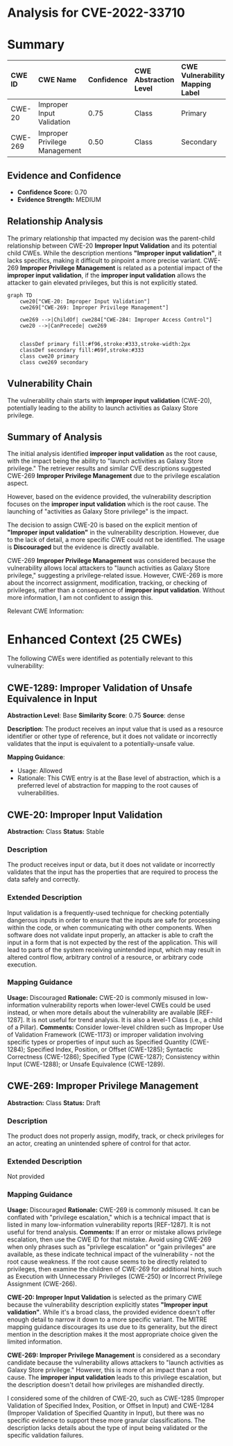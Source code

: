 # Analysis for CVE-2022-33710

# Summary
| CWE ID  | CWE Name                                                       | Confidence | CWE Abstraction Level | CWE Vulnerability Mapping Label | CWE-Vulnerability Mapping Notes |
| :-------- | :------------------------------------------------------------- | :--------- | :---------------------- | :------------------------------ | :------------------------------ |
| CWE-20  | Improper Input Validation                                         | 0.75       | Class                   | Primary                         | Discouraged                    |
| CWE-269 | Improper Privilege Management                      | 0.50      | Class                   | Secondary                         | Discouraged                    |

## Evidence and Confidence

*   **Confidence Score:** 0.70
*   **Evidence Strength:** MEDIUM

## Relationship Analysis
The primary relationship that impacted my decision was the parent-child relationship between CWE-20 **Improper Input Validation** and its potential child CWEs. While the description mentions **"Improper input validation"**, it lacks specifics, making it difficult to pinpoint a more precise variant. CWE-269 **Improper Privilege Management** is related as a potential impact of the **improper input validation**, if the **improper input validation** allows the attacker to gain elevated privileges, but this is not explicitly stated.

```mermaid
graph TD
    cwe20["CWE-20: Improper Input Validation"]
    cwe269["CWE-269: Improper Privilege Management"]
    
    cwe269 -->|ChildOf| cwe284["CWE-284: Improper Access Control"]
    cwe20 -->|CanPrecede| cwe269
    

    classDef primary fill:#f96,stroke:#333,stroke-width:2px
    classDef secondary fill:#69f,stroke:#333
    class cwe20 primary
    class cwe269 secondary
```

## Vulnerability Chain
The vulnerability chain starts with **improper input validation** (CWE-20), potentially leading to the ability to launch activities as Galaxy Store privilege.

## Summary of Analysis
The initial analysis identified **improper input validation** as the root cause, with the impact being the ability to "launch activities as Galaxy Store privilege." The retriever results and similar CVE descriptions suggested CWE-269 **Improper Privilege Management** due to the privilege escalation aspect.

However, based on the evidence provided, the vulnerability description focuses on the **improper input validation** which is the root cause. The launching of "activities as Galaxy Store privilege" is the impact.

The decision to assign CWE-20 is based on the explicit mention of **"Improper input validation"** in the vulnerability description. However, due to the lack of detail, a more specific CWE could not be identified. The usage is **Discouraged** but the evidence is directly available.

CWE-269 **Improper Privilege Management** was considered because the vulnerability allows local attackers to "launch activities as Galaxy Store privilege," suggesting a privilege-related issue. However, CWE-269 is more about the incorrect assignment, modification, tracking, or checking of privileges, rather than a consequence of **improper input validation**. Without more information, I am not confident to assign this.

Relevant CWE Information:

# Enhanced Context (25 CWEs)
The following CWEs were identified as potentially relevant to this vulnerability:

## CWE-1289: Improper Validation of Unsafe Equivalence in Input
**Abstraction Level**: Base
**Similarity Score**: 0.75
**Source**: dense

**Description**:
The product receives an input value that is used as a resource identifier or other type of reference, but it does not validate or incorrectly validates that the input is equivalent to a potentially-unsafe value.

**Mapping Guidance**:
- Usage: Allowed
- Rationale: This CWE entry is at the Base level of abstraction, which is a preferred level of abstraction for mapping to the root causes of vulnerabilities.
## CWE-20: Improper Input Validation
**Abstraction:** Class
**Status:** Stable

### Description
The product receives input or data, but it does
        not validate or incorrectly validates that the input has the
        properties that are required to process the data safely and
        correctly.

### Extended Description
Input validation is a frequently-used technique for checking potentially dangerous inputs in order to ensure that the inputs are safe for processing within the code, or when communicating with other components. When software does not validate input properly, an attacker is able to craft the input in a form that is not expected by the rest of the application. This will lead to parts of the system receiving unintended input, which may result in altered control flow, arbitrary control of a resource, or arbitrary code execution.
### Mapping Guidance
**Usage:** Discouraged
**Rationale:** CWE-20 is commonly misused in low-information vulnerability reports when lower-level CWEs could be used instead, or when more details about the vulnerability are available [REF-1287]. It is not useful for trend analysis. It is also a level-1 Class (i.e., a child of a Pillar).
**Comments:** Consider lower-level children such as Improper Use of Validation Framework (CWE-1173) or improper validation involving specific types or properties of input such as Specified Quantity (CWE-1284); Specified Index, Position, or Offset (CWE-1285); Syntactic Correctness (CWE-1286); Specified Type (CWE-1287); Consistency within Input (CWE-1288); or Unsafe Equivalence (CWE-1289).

## CWE-269: Improper Privilege Management
**Abstraction:** Class
**Status:** Draft

### Description
The product does not properly assign, modify, track, or check privileges for an actor, creating an unintended sphere of control for that actor.

### Extended Description
Not provided

### Mapping Guidance
**Usage:** Discouraged
**Rationale:** CWE-269 is commonly misused. It can be conflated with "privilege escalation," which is a technical impact that is listed in many low-information vulnerability reports [REF-1287]. It is not useful for trend analysis.
**Comments:** If an error or mistake allows privilege escalation, then use the CWE ID for that mistake. Avoid using CWE-269 when only phrases such as "privilege escalation" or "gain privileges" are available, as these indicate technical impact of the vulnerability - not the root cause weakness. If the root cause seems to be directly related to privileges, then examine the children of CWE-269 for additional hints, such as Execution with Unnecessary Privileges (CWE-250) or Incorrect Privilege Assignment (CWE-266).

**CWE-20: Improper Input Validation** is selected as the primary CWE because the vulnerability description explicitly states **"Improper input validation"**. While it's a broad class, the provided evidence doesn't offer enough detail to narrow it down to a more specific variant. The MITRE mapping guidance discourages its use due to its generality, but the direct mention in the description makes it the most appropriate choice given the limited information.

**CWE-269: Improper Privilege Management** is considered as a secondary candidate because the vulnerability allows attackers to "launch activities as Galaxy Store privilege." However, this is more of an impact than a root cause. The **improper input validation** leads to this privilege escalation, but the description doesn't detail how privileges are mishandled directly.

I considered some of the children of CWE-20, such as CWE-1285 (Improper Validation of Specified Index, Position, or Offset in Input) and CWE-1284 (Improper Validation of Specified Quantity in Input), but there was no specific evidence to support these more granular classifications. The description lacks details about the type of input being validated or the specific validation failures.